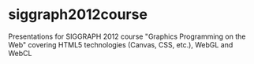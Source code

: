 siggraph2012course
==================

Presentations for SIGGRAPH 2012 course "Graphics Programming on the Web" covering HTML5 technologies (Canvas, CSS, etc.), WebGL and WebCL